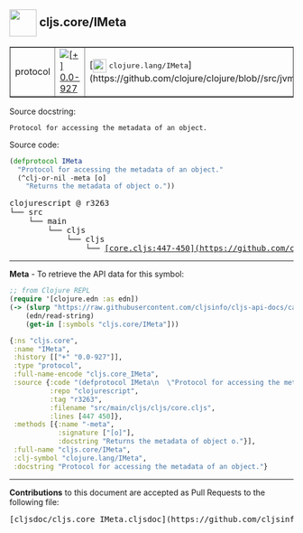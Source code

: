 ## <img width="48px" valign="middle" src="http://i.imgur.com/Hi20huC.png"> cljs.core/IMeta

 <table border="1">
<tr>

<td>protocol</td>
<td><a href="https://github.com/cljsinfo/cljs-api-docs/tree/0.0-927"><img valign="middle" alt="[+] 0.0-927" src="https://img.shields.io/badge/+-0.0--927-lightgrey.svg"></a> </td>
<td>
[<img height="24px" valign="middle" src="http://i.imgur.com/1GjPKvB.png"> <samp>clojure.lang/IMeta</samp>](https://github.com/clojure/clojure/blob//src/jvm/clojure/lang/IMeta.java)
</td>
</tr>
</table>





Source docstring:

```
Protocol for accessing the metadata of an object.
```

Source code:

```clj
(defprotocol IMeta
  "Protocol for accessing the metadata of an object."
  (^clj-or-nil -meta [o]
    "Returns the metadata of object o."))
```

 <pre>
clojurescript @ r3263
└── src
    └── main
        └── cljs
            └── cljs
                └── <ins>[core.cljs:447-450](https://github.com/clojure/clojurescript/blob/r3263/src/main/cljs/cljs/core.cljs#L447-L450)</ins>
</pre>


---

__Meta__ - To retrieve the API data for this symbol:

```clj
;; from Clojure REPL
(require '[clojure.edn :as edn])
(-> (slurp "https://raw.githubusercontent.com/cljsinfo/cljs-api-docs/catalog/cljs-api.edn")
    (edn/read-string)
    (get-in [:symbols "cljs.core/IMeta"]))
```

```clj
{:ns "cljs.core",
 :name "IMeta",
 :history [["+" "0.0-927"]],
 :type "protocol",
 :full-name-encode "cljs.core_IMeta",
 :source {:code "(defprotocol IMeta\n  \"Protocol for accessing the metadata of an object.\"\n  (^clj-or-nil -meta [o]\n    \"Returns the metadata of object o.\"))",
          :repo "clojurescript",
          :tag "r3263",
          :filename "src/main/cljs/cljs/core.cljs",
          :lines [447 450]},
 :methods [{:name "-meta",
            :signature ["[o]"],
            :docstring "Returns the metadata of object o."}],
 :full-name "cljs.core/IMeta",
 :clj-symbol "clojure.lang/IMeta",
 :docstring "Protocol for accessing the metadata of an object."}

```

---

__Contributions__ to this document are accepted as Pull Requests to the following file:

 <pre>
[cljsdoc/cljs.core_IMeta.cljsdoc](https://github.com/cljsinfo/cljs-api-docs/blob/master/cljsdoc/cljs.core_IMeta.cljsdoc)
</pre>

